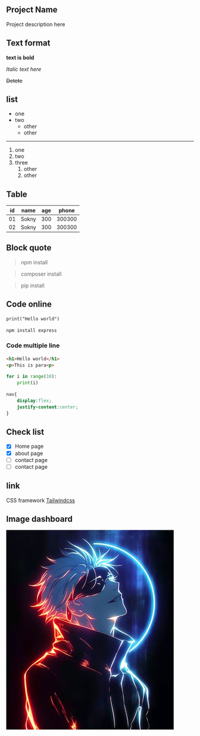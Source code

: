 ## Project Name
Project description here

## Text format
**text is bold**

*Italic text here*

~~Detete~~

## list 
- one 
- two
    - other
    - other
---
1. one
2. two
3. three
    1. other
    2. other

## Table

| id | name   | age | phone|
|----|--------|-----|------|
| 01 | Sokny  | 300 |300300|
| 02 | Sokny  | 300 |300300|

## Block quote

> npm install

> composer install

> pip install

## Code online
`print("Hello world")`

`npm install express`

### Code multiple line

```html
<h1>Hello world</h1>
<p>This is para<p>
```
```python
for i in range(10):
    print(i)
```
```css
nav{
    display:flex;
    justify-content:center;
}
```

## Check list
- [x] Home page
- [x] about page
- [ ] contact page
- [ ] contact page

## link

CSS framework [Tailwindcss](https://www.w3schools.com/)

## Image dashboard

![Picture](image.png)


